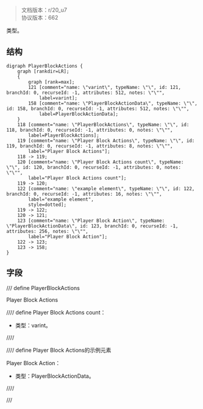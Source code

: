# <!-- md:samp PlayerBlockActions -->

> 文档版本：r/20_u7<br/>协议版本：662

<!-- md:samp PlayerBlockActions -->类型。

## 结构

```viz
digraph PlayerBlockActions {
	graph [rankdir=LR];
	{
		graph [rank=max];
		121	[comment="name: \"varint\", typeName: \"\", id: 121, branchId: 0, recurseId: -1, attributes: 512, notes: \"\"",
			label=varint];
		158	[comment="name: \"PlayerBlockActionData\", typeName: \"\", id: 158, branchId: 0, recurseId: -1, attributes: 512, notes: \"\"",
			label=PlayerBlockActionData];
	}
	118	[comment="name: \"PlayerBlockActions\", typeName: \"\", id: 118, branchId: 0, recurseId: -1, attributes: 0, notes: \"\"",
		label=PlayerBlockActions];
	119	[comment="name: \"Player Block Actions\", typeName: \"\", id: 119, branchId: 0, recurseId: -1, attributes: 8, notes: \"\"",
		label="Player Block Actions"];
	118 -> 119;
	120	[comment="name: \"Player Block Actions count\", typeName: \"\", id: 120, branchId: 0, recurseId: -1, attributes: 0, notes: \"\"",
		label="Player Block Actions count"];
	119 -> 120;
	122	[comment="name: \"example element\", typeName: \"\", id: 122, branchId: 0, recurseId: -1, attributes: 16, notes: \"\"",
		label="example element",
		style=dotted];
	119 -> 122;
	120 -> 121;
	123	[comment="name: \"Player Block Action\", typeName: \"PlayerBlockActionData\", id: 123, branchId: 0, recurseId: -1, attributes: 256, notes: \"\"",
		label="Player Block Action"];
	122 -> 123;
	123 -> 158;
}

```

## 字段

/// define
PlayerBlockActions

Player Block Actions

//// define
Player Block Actions count：<!-- md:samp varint -->

- 类型：varint。


////


//// define
Player Block Actions的示例元素

Player Block Action：[<!-- md:samp PlayerBlockActionData -->](../types/playerblockactiondata.md)

- 类型：PlayerBlockActionData。


////



///
